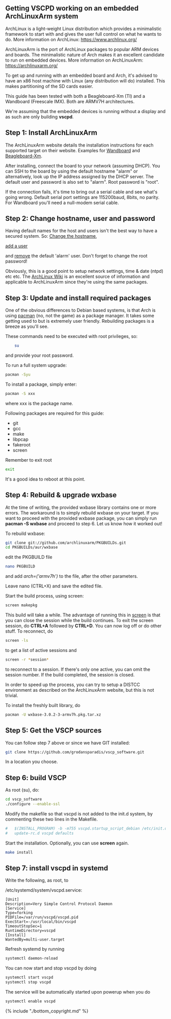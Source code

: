 ## Getting VSCPD working on an embedded ArchLinuxArm system

ArchLinux is a light-weight Linux distribution which provides a minimalistic framework to start with and gives the user full control on what he wants to do.
More information on ArchLinux: https://www.archlinux.org/

ArchLinuxArm is the port of ArchLinux packages to popular ARM devices and boards. The minimalistic nature of Arch makes it an excellent candidate to run on embedded devices.
More information on ArchLinuxArm: https://archlinuxarm.org/

To get up and running with an embedded board and Arch, it's advised to have an x86 host machine with Linux (any distribution will do) installed. This makes partitioning of the SD cards easier.

This guide has been tested with both a Beagleboard-Xm (TI) and a Wandboard (Freescale IMX). Both are ARMV7H architectures.

We're assuming that the embedded devices is running without a display and as such are only building **vscpd**.

## Step 1: Install ArchLinuxArm

The ArchLinuxArm website details the installation instructions for each supported target on their website. Examples for [Wandboard](https://archlinuxarm.org/platforms/armv7/freescale/wandboard) and [Beagleboard-Xm](https://archlinuxarm.org/platforms/armv7/ti/beagleboard-xm).

After installing, connect the board to your network (assuming DHCP). You can SSH to the board by using the default hostname "alarm" or alternatively, look up the IP address assigned by the DHCP server. The default user and password is also set to "alarm". Root password is "root".

If the connection fails, it's time to bring out a serial cable and see what's going wrong. Default serial port settings are 115200baud, 8bits, no parity. For Wandboard you'll need a null-modem serial cable.
    
## Step 2: Change hostname, user and password

Having default names for the host and users isn't the best way to have a secured system. So: [Change the hostname](https://wiki.archlinux.org/index.php/Network_configuration#Set_the_hostname),

[add a user](https://wiki.archlinux.org/index.php/users_and_groups#Example_adding_a_user) 

and [remove](https://wiki.archlinux.org/index.php/users_and_groups#Other_examples_of_user_management) the default 'alarm' user. Don't forget to change the root password!

Obviously, this is a good point to setup network settings, time & date (ntpd) etc etc. The [ArchLinux Wiki](https://wiki.archlinux.org/) is an excellent source of information and applicable to ArchLinuxArm since they're using the same packages.
    
## Step 3: Update and install required packages

    
One of the obvious differences to Debian based systems, is that Arch is using [pacman](https://wiki.archlinux.org/index.php/Pacman) (no, not the game) as a package manager. It takes some getting used to but is extremely user friendly. Rebuilding packages is a breeze as you'll see.

These commands need to be executed with root privileges, so:

```bash
    su
```    
    
and provide your root password.

To run a full system upgrade:

```bash
pacman -Syu
```

To install a package, simply enter:

```bash
pacman -S xxx
```

where xxx is the package name.

Following packages are required for this guide:

*  git
*  gcc
*  make
*  libpcap
*  fakeroot
*  screen  
    
Remember to exit root

```bash
exit
```
    
It's a good idea to reboot at this point.

##  Step 4: Rebuild & upgrade wxbase

At the time of writing, the provided wxbase library contains one or more errors.
The workaround is to simply rebuild wxbase on your target.
If you want to proceed with the provided wxbase package, you can simply run **pacman -S wxbase** and proceed to step 6. Let us know how it worked out!

To rebuild wxbase:

```bash
git clone git://github.com/archlinuxarm/PKGBUILDs.git
cd PKGBUILDs/aur/wxbase
```
    
edit the PKGBUILD file 

```bash
nano PKGBUILD
```
    
and add *arch=('armv7h')* to the file, after the other parameters.

Leave nano (CTRL+X) and save the edited file.

Start the build process, using screen:

```bash
screen makepkg
```

This build will take a while. The advantage of running this in [screen](https://wiki.archlinux.org/index.php/GNU_Screen) is that you can close the session while the build continues. To exit the screen session, do **CTRL+A** followed by **CTRL+D**. You can now log off or do other stuff. To reconnect, do

```bash
screen -ls
```

to get a list of active sessions and

```bash
screen -r *session*
```

to reconnect to a session. If there's only one active, you can omit the session number. If the build completed, the session is closed.

In order to speed up the process, you can try to setup a DISTCC environment as described on the ArchLinuxArm website, but this is not trivial.

To install the freshly built library, do

```bash
pacman -U wxbase-3.0.2-3-armv7h.pkg.tar.xz
```

##  Step 5: Get the VSCP sources

    
You can follow step 7 above or since we have GIT installed:

```bash
git clone https://github.com/grodansparadis/vscp_software.git
```

In a location you choose.

## Step 6: build VSCP

As root (su), do:

```bash
cd vscp_software
./configure --enable-ssl
```
    
Modify the makefile so that vscpd is not added to the init.d system, by commenting these two lines in the Makefile.

```bash 
#	$(INSTALL_PROGRAM) -b -m755 vscpd.startup_script_debian /etc/init.d/vscpd
#	update-rc.d vscpd defaults
```
    
Start the installation. Optionally, you can use **screen** again.

```bash
make install
```

## Step 7: install vscpd in systemd

Write the following, as root, to 

/etc/systemd/system/vscpd.service:

    [Unit]
    Description=Very Simple Control Protocol Daemon
    [Service] 
    Type=forking 
    PIDFile=/var/run/vscpd/vscpd.pid 
    ExecStart=-/usr/local/bin/vscpd
    TimeoutStopSec=1
    RuntimeDirectory=vscpd
    [Install]
    WantedBy=multi-user.target

Refresh systemd by running

```bash
systemctl daemon-reload
```
    
You can now start and stop vscpd by doing

```bash
systemctl start vscpd
systemctl stop vscpd
```
    
The service will be automatically started upon powerup when you do

```bash
systemctl enable vscpd
```
    

{% include "./bottom_copyright.md" %}